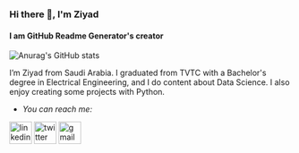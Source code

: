 ### Hi there 👋, I'm Ziyad
#### I am GitHub Readme Generator's creator
![Anurag's GitHub stats](https://github-readme-stats.vercel.app/api?username=Ziyad-Almuzainy&show_icons=true&theme=radical)

I’m Ziyad from Saudi Arabia. I graduated from TVTC with a Bachelor's degree in Electrical Engineering, and I do content about Data Science.
I also enjoy creating some projects with Python.

- *You can reach me:*

[<img src='https://cdn.jsdelivr.net/npm/simple-icons@3.0.1/icons/linkedin.svg' alt='linkedin' height='40'>](linkedin.com/in/ziyad-almuzainy-b35507259)   [<img src='https://cdn.jsdelivr.net/npm/simple-icons@3.0.1/icons/twitter.svg' alt='twitter' height='40'>](https://twitter.com/https://twitter.com/ziyadalmuzainy)  [<img src='https://cdn.jsdelivr.net/npm/simple-icons@3.0.1/icons/gmail.svg' alt='gmail' height='40'>](ziyadalmuzainy@gmail.com)  
